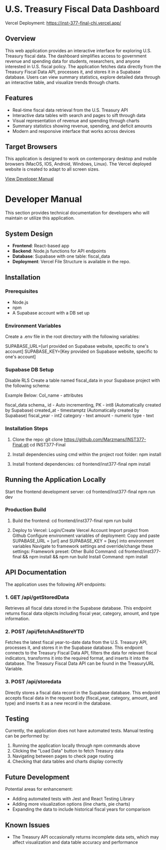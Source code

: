 # U.S. Treasury Fiscal Data Dashboard
Vercel Deployment: https://inst-377-final-chi.vercel.app/
## Overview

This web application provides an interactive interface for exploring U.S. Treasury fiscal data. The dashboard simplifies access to government revenue and spending data for students, researchers, and anyone interested in U.S. fiscal policy. The application fetches data directly from the Treasury Fiscal Data API, processes it, and stores it in a Supabase database. Users can view summary statistics, explore detailed data through an interactive table, and visualize trends through charts.

## Features

- Real-time fiscal data retrieval from the U.S. Treasury API
- Interactive data tables with search and pages to sift through data
- Visual representation of revenue and spending through charts
- Summary statistics showing revenue, spending, and deficit amounts
- Modern and responsive interface that works across devices

## Target Browsers

This application is designed to work on contemporary desktop and mobile browsers (MacOS, IOS, Android, Windows, Linux).
The Vercel deployed website is created to adapt to all screen sizes.

[View Developer Manual](#developer-manual)

<a id="developer-manual"></a>
# Developer Manual

This section provides technical documentation for developers who will maintain or utilize this application.

## System Design

- **Frontend**: React-based app
- **Backend**: Node.js functions for API endpoints
- **Database**: Supabase with one table: fiscal_data
- **Deployment**: Vercel
  File Structure is available in the repo.

## Installation

### Prerequisites

- Node.js
- npm
- A Supabase account with a DB set up

### Environment Variables

Create a .env file in the root directory with the following variables:

SUPABASE_URL=[url provided on Supabase website, specific to one's account]
SUPABASE_KEY=[Key provided on Supabase website, specific to one's account]

### Supabase DB Setup
Disable RLS
Create a table named fiscal_data in your Supabase project with the following schema:

Example Below:
Col_name - attributes

fiscal_data schema_
id - Auto incrementing, PK - int8 (Automatically created by Supabase)
created_at - timestamptz (Automatically created by Supabase)
fiscal_year - int2
category - text 
amount - numeric
type - text

### Installation Steps

1. Clone the repo:
   git clone https://github.com/Marzmans/INST377-Final.git
   cd INST377-Final

2. Install dependencies using cmd within the project root folder:
   npm install

3. Install frontend dependencies:
   cd frontend/inst377-final
   npm install

## Running the Application Locally
Start the frontend development server:
   cd frontend/inst377-final
   npm run dev

### Production Build

1. Build the frontend:
   cd frontend/inst377-final 
   npm run build

2. Deploy to Vercel:
    Login/Create Vercel Account
    Import project from Github
    Configure environment variables of deployment:
        Copy and paste SUPABASE_URL = [url] and SUPABASE_KEY = [key] into environment variables
    Navigate to framework settings and override/change these settings:
        Framework preset: Other
        Build Command: cd frontend/inst377-final && npm install && npm run build
        Install Command: npm install

## API Documentation
The application uses the following API endpoints:

### 1. GET /api/getStoredData
Retrieves all fiscal data stored in the Supabase database. This endpoint returns fiscal data objects including fiscal year, category, amount, and type information.

### 2. POST /api/fetchAndStoreYTD
Fetches the latest fiscal year-to-date data from the U.S. Treasury API, processes it, and stores it in the Supabase database. This endpoint connects to the Treasury Fiscal Data API, filters the data for relevant fiscal indicators, transforms it into the required format, and inserts it into the database. The Treasury Fiscal Data API can be found in the TreasuryURL Variable. 

### 3. POST /api/storedata
Directly stores a fiscal data record in the Supabase database. This endpoint accepts fiscal data in the request body (fiscal_year, category, amount, and type) and inserts it as a new record in the database.

## Testing
Currently, the application does not have automated tests. Manual testing can be performed by:
1. Running the application locally through npm commands above
2. Clicking the "Load Data" button to fetch Treasury data
3. Navigating between pages to check page routing
4. Checking that data tables and charts display correctly

## Future Development
Potential areas for enhancement:
- Adding automated tests with Jest and React Testing Library
- Adding more visualization options (line charts, pie charts)
- Expanding the data to include historical fiscal years for comparison

## Known Issues
- The Treasury API occasionally returns incomplete data sets, which may affect visualization and data table accuracy and performance

